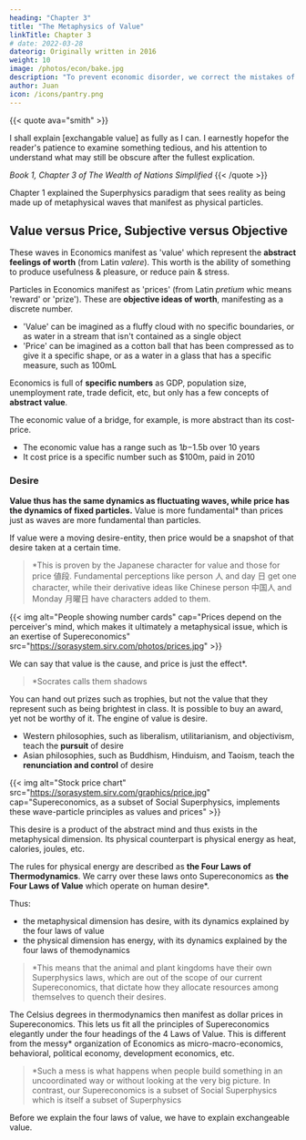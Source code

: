 ```yaml
---
heading: "Chapter 3"
title: "The Metaphysics of Value"
linkTitle: Chapter 3
# date: 2022-03-28
dateorig: Originally written in 2016
weight: 10
image: /photos/econ/bake.jpg
description: "To prevent economic disorder, we correct the mistakes of Economics by introducing he Four Laws of Value derived from Adam Smith. In line with Superphysics, Superphysics sees value as a wave and price as a particle"
author: Juan
icon: /icons/pantry.png
---
```


<!-- ## Liberal vs Austere

## The Four Social Cycles -->


{{< quote ava="smith" >}}
<p>I shall explain [exchangable value] as fully as I can. I earnestly hopefor the reader's patience to examine something tedious, and his attention to understand what may still be obscure after the fullest explication.</p>
<cite>Book 1, Chapter 3 of The Wealth of Nations Simplified</cite>
{{< /quote >}}

<!-- I am always willing to run some hazard of being tedious in order to be sure that I am perspicuous; and after taking the utmost pains that I can to be perspicuous, some obscurity may still appear to remain upon a subject in its own nature extremely abstracted. -->


Chapter 1 explained the Superphysics paradigm that sees reality as being made up of metaphysical waves that manifest as physical particles.


## Value versus Price, Subjective versus Objective

These waves in Economics manifest as 'value' which represent the **abstract feelings of worth** (from Latin *valere*). This worth is the ability of something to produce usefulness & pleasure, or reduce pain & stress. 

Particles in Economics manifest as 'prices' (from Latin *pretium* whic means 'reward' or 'prize'). These are **objective ideas of worth**, manifesting as a discrete number.

- 'Value' can be imagined as a fluffy cloud with no specific boundaries, or as water in a stream that isn't contained as a single object
- 'Price' can be imagined as a cotton ball that has been compressed as to give it a specific shape, or as a water in a glass that has a specific measure, such as 100mL

Economics is full of **specific numbers** as GDP, population size, unemployment rate, trade deficit, etc, but only has a few concepts of **abstract value**. 

The economic value of a bridge, for example, is more abstract than its cost-price.
- The economic value has a range such as $1b-$1.5b over 10 years
- It cost price is a specific number such as $100m, paid in 2010



### Desire

**Value thus has the same dynamics as fluctuating waves, while price has the dynamics of fixed particles.** Value is more fundamental* than prices just as waves are more fundamental than particles. 

If value were a moving desire-entity, then price would be a snapshot of that desire taken at a certain time.

> *This is proven by the Japanese character for value and those for price 値段. Fundamental perceptions like person 人 and day 日 get one character, while their derivative ideas like Chinese person 中国人 and Monday 月曜日 have characters added to them.



{{< img alt="People showing number cards" cap="Prices depend on the perceiver's mind, which makes it ultimately a metaphysical issue, which is an exertise of Supereconomics" src="https://sorasystem.sirv.com/photos/prices.jpg" >}}


We can say that value is the cause, and price is just the effect*. 

> *Socrates calls them shadows


You can hand out prizes such as trophies, but not the value that they represent such as being brightest in class. It is possible to buy an award, yet not be worthy of it.  The engine of value is desire. <!-- The cause of value therefore is the feeling called 'desire', of which the strongest is the ego or the feeling or desire of the self. -->

- Western philosophies, such as liberalism, utilitarianism, and objectivism, teach the **pursuit** of desire
- Asian philosophies, such as Buddhism, Hinduism, and Taoism, teach the **renunciation and control** of desire


{{< img alt="Stock price chart" src="https://sorasystem.sirv.com/graphics/price.jpg" cap="Supereconomics, as a subset of Social Superphysics, implements these wave-particle principles as values and prices" >}}


This desire is a product of the abstract mind and thus exists in the metaphysical dimension. Its physical counterpart is physical energy as heat, calories, joules, etc. 

The rules for physical energy are described as **the Four Laws of Thermodynamics**. We carry over these laws onto Supereconomics as **the Four Laws of Value** which operate on human desire*. 


Thus:
- the metaphysical dimension has desire, with its dynamics explained by the four laws of value
- the physical dimension has energy, with its dynamics explained by the four laws of themodynamics


> *This means that the animal and plant kingdoms have their own Superphysics laws, which are out of the scope of our current Supereconomics, that dictate how they allocate resources among themselves to quench their desires. 


The Celsius degrees in thermodynamics then manifest as dollar prices in Supereconomics. This lets us fit all the principles of Supereconomics elegantly under the four headings of the 4 Laws of Value. This is different from the messy* organization of Economics as micro-macro-economics, behavioral, political economy, development economics, etc.

> *Such a mess is what happens when people build something in an uncoordinated way or without looking at the very big picture. In contrast, our Supereconomics is a subset of Social Superphysics which is itself a subset of Superphysics


Before we explain the four laws of value, we have to explain exchangeable value. 
